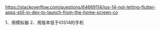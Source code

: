 https://stackoverflow.com/questions/64669114/ios-14-not-letting-flutter-apps-still-in-dev-to-launch-from-the-home-screen-co

1、用模拟器
2、用版本低于iOS14的手机